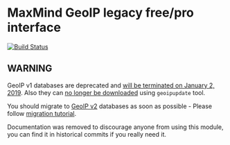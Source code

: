 # MaxMind GeoIP legacy free/pro interface

[![Build Status](https://travis-ci.org/bbkr/GeoIPerl6.svg?branch=master)](https://travis-ci.org/bbkr/GeoIPerl6)

## WARNING

GeoIP v1 databases are deprecated and [will be terminated on January 2, 2019](https://dev.maxmind.com/geoip/legacy/geolite/).
Also they can [no longer be downloaded](https://github.com/maxmind/geoipupdate/issues/95) using `geoipupdate` tool.

You should migrate to [GeoIP v2](https://github.com/bbkr/GeoIP2) databases as soon as possible -
Please follow [migration tutorial](https://github.com/bbkr/GeoIPErl6/blob/master/Migration.md).

Documentation was removed to discourage anyone from using this module,
you can find it in historical commits if you really need it.

